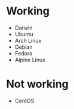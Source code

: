 # Working 

* Darwin
* Ubuntu
* Arch Linux
* Debian 
* Fedora
* Alpine Linux

# Not working 
* CentOS
